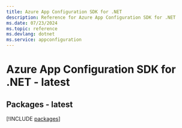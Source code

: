 ```yaml
---
title: Azure App Configuration SDK for .NET
description: Reference for Azure App Configuration SDK for .NET
ms.date: 07/23/2024
ms.topic: reference
ms.devlang: dotnet
ms.service: appconfiguration
---
```

# Azure App Configuration SDK for .NET - latest
## Packages - latest
[!INCLUDE [packages](app-configuration-index.md)]